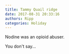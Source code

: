 ```yaml
---
title: Tammy Quail ridge
date: 2017-08-31 20:33:16
authors: Ripp
categories: Holiday
---
```


 Nodine was an opioid abuser.

You don't say...
